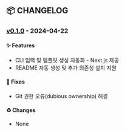 ## 📦 CHANGELOG

### [v0.1.0](./docs/changelog/v0.1.0.md) - 2024-04-22

#### ✨ Features

- CLI 입력 및 템플릿 생성 자동화 - Next.js 제공
- README 자동 생성 및 추가 의존성 설치 지원

#### 🐛 Fixes

- Git 권한 오류(dubious ownership) 해결

#### ♻️ Changes

- None
